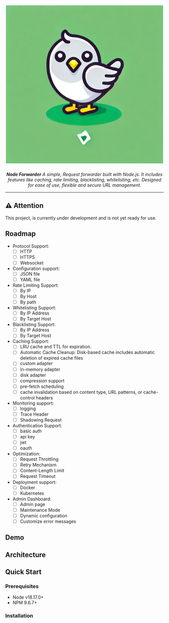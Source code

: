 <h1 align="center">
  <a href="https://github.com/fajarnugraha37/node-forwarder">
    <picture>
      <img height="500" alt="node-forwarder" src="https://raw.githubusercontent.com/fajarnugraha37/node-forwarder/refs/heads/main/docs/logo.webp">
    </picture>
  </a>
</h1>
<p align="center">
    <em><b>Node Forwarder</b> A simple, Request forwarder built with Node.js. It includes features like caching, rate limiting, blacklisting, whitelisting, etc. Designed for ease of use, flexible and secure URL management.
    </em>
</p>

---
## ⚠️ **Attention**

This project, is currently under development and is not yet ready for use.

## Roadmap

- Protocol Support:
    - [ ]  HTTP
    - [ ]  HTTPS  
    - [ ]  Websocket
- Configuration support:
    - [ ]  JSON file
    - [ ]  YAML file
- Rate Limiting Support: 
    - [ ]  By IP
    - [ ]  By Host
    - [ ]  By path
- Whitelisting Support:
    - [ ]  By IP Address
    - [ ]  By Target Host
- Blacklisting Support:
    - [ ]  By IP Address
    - [ ]  By Target Host
- Caching Support: 
    - [ ]  LRU cache and TTL for expiration.
    - [ ]  Automatic Cache Cleanup: Disk-based cache includes automatic deletion of expired cache files
    - [ ]  custom adapter 
    - [ ]  in-memory adapter
    - [ ]  disk adapter
    - [ ]  compression support
    - [ ]  pre-fetch scheduling
    - [ ]  cache invalidation based on content type, URL patterns, or cache-control headers
- Monitoring support:
    - [ ]  logging
    - [ ]  Trace Header
    - [ ]  Shadowing Request
- Authentication Support:
    - [ ]  basic auth
    - [ ]  api key
    - [ ]  jwt
    - [ ]  oauth
- Optimization:
    - [ ]  Request Throttling
    - [ ]  Retry Mechanism
    - [ ]  Content-Length Limit
    - [ ]  Request Timeout
- Deployment support:
    - [ ]  Docker
    - [ ]  Kubernetes
- Admin Dashboard:
    - [ ]  Admin page
    - [ ]  Maintenance Mode
    - [ ]  Dynamic configuration
    - [ ]  Customize error messages

## Demo

## Architecture

## Quick Start

### Prerequisites
- Node v18.17.0+
- NPM 9.6.7+

### Installation
